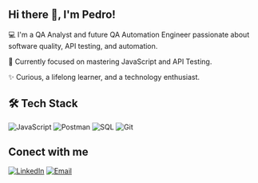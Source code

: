 ## Hi there 👋, I'm Pedro!

💻 I'm a QA Analyst and future QA Automation Engineer passionate about software quality, API testing, and automation.

🎯 Currently focused on mastering JavaScript and API Testing.

✨ Curious, a lifelong learner, and a technology enthusiast.
<br>

## 🛠️ Tech Stack

![JavaScript](https://img.shields.io/badge/JavaScript-F7DF1E?logo=javascript&logoColor=black&style=flat)
![Postman](https://img.shields.io/badge/Postman-FF6C37?logo=postman&logoColor=white&style=flat)
![SQL](https://img.shields.io/badge/SQL-4479A1?logo=postgresql&logoColor=white&style=flat)
![Git](https://img.shields.io/badge/Git-F05032?logo=git&logoColor=white&style=flat)
<br>

## Conect with me
[![LinkedIn](https://img.shields.io/badge/LinkedIn-blue?logo=linkedin&logoColor=white)](https://linkedin.com/in/pedrovianaqa/)
[![Email](https://img.shields.io/badge/Email-D14836?logo=gmail&logoColor=white)](mailto:pedro.viana23@hotmail.com.com)
